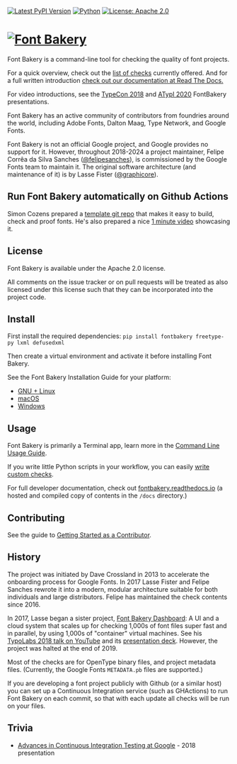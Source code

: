 [![Latest PyPI Version](https://img.shields.io/pypi/v/fontbakery.svg?style=flat)](https://pypi.python.org/pypi/fontbakery/)
[![Python](https://img.shields.io/pypi/pyversions/fontbakery.svg?style=flat)](https://pypi.python.org/pypi/fontbakery/)
[![License: Apache 2.0](https://img.shields.io/badge/License-Apache%202.0-brightgreen.svg)](https://github.com/fonttools/fontbakery/blob/main/LICENSE.txt)

# [![Font Bakery](data/logo.png)](http://fontbakery.com)

Font Bakery is a command-line tool for checking the quality of font projects.

For a quick overview, check out the [list of checks](https://fontbakery.readthedocs.io/en/latest/fontbakery/profiles/index.html) currently offered.
And for a full written introduction [check out our documentation at Read The Docs.](https://fontbakery.readthedocs.io/en/stable)

For video introductions, see the [TypeCon 2018](https://www.youtube.com/watch?v=5S3cN3VHfBg) and [ATypI 2020](https://www.youtube.com/watch?v=6OKE6p9E0eY)  FontBakery presentations.

Font Bakery has an active community of contributors from foundries around the world, including Adobe Fonts, Dalton Maag, Type Network, and Google Fonts.

Font Bakery is not an official Google project, and Google provides no support for it.
However, throughout 2018-2024 a project maintainer, Felipe Corrêa da Silva Sanches ([@felipesanches](https://github.com/felipesanches)), is commissioned by the Google Fonts team to maintain it.
The original software architecture (and maintenance of it) is by Lasse Fister ([@graphicore](https://github.com/graphicore)).

## Run Font Bakery automatically on Github Actions

Simon Cozens prepared a [template git repo](https://github.com/googlefonts/Unified-Font-Repository) that makes it easy to build, check and proof fonts. He's also prepared a nice [1 minute video](https://twitter.com/simoncozens/status/1405267459028905984) showcasing it.

## License

Font Bakery is available under the Apache 2.0 license.

All comments on the issue tracker or on pull requests will be treated as also licensed under this license such that they can be incorporated into the project code.

## Install

First install the required dependencies: `pip install fontbakery freetype-py lxml defusedxml`

Then create a virtual environment and activate it before installing Font Bakery.

See the Font Bakery Installation Guide for your platform:

- [GNU + Linux](https://fontbakery.readthedocs.io/en/latest/user/installation/install-gnu-linux.html)
- [macOS](https://fontbakery.readthedocs.io/en/latest/user/installation/install-macos.html)
- [Windows](https://fontbakery.readthedocs.io/en/latest/user/installation/install-windows.html)

## Usage

Font Bakery is primarily a Terminal app, learn more in the [Command Line Usage Guide](https://fontbakery.readthedocs.io/en/latest/user/USAGE.html).

If you write little Python scripts in your workflow, you can easily [write custom checks](https://fontbakery.readthedocs.io/en/latest/developer/writing-profiles.html).

For full developer documentation, check out [fontbakery.readthedocs.io](https://fontbakery.readthedocs.io) (a hosted and compiled copy of contents in the `/docs` directory.)

## Contributing

See the guide to [Getting Started as a Contributor](https://fontbakery.readthedocs.io/en/latest/developer/contrib-getting-started.html).

## History

The project was initiated by Dave Crossland in 2013 to accelerate the onboarding process for Google Fonts. 
In 2017 Lasse Fister and Felipe Sanches rewrote it into a modern, modular architecture suitable for both individuals and large distributors.
Felipe has maintained the check contents since 2016.

In 2017, Lasse began a sister project, [Font Bakery Dashboard](https://GitHub.com/GoogleFonts/Fontbakery-Dashboard):
A UI and a cloud system that scales up for checking 1,000s of font files super fast and in parallel, by using 1,000s of "container" virtual machines.
See his [TypoLabs 2018 talk on YouTube](https://www.youtube.com/watch?v=Kqhzg89zKYw) and its [presentation deck](https://docs.google.com/presentation/d/14dU3cUXelwvpVokhKYmJ6jT51AASDaOFyEUSdxb0RAg/).
However, the project was halted at the end of 2019.

Most of the checks are for OpenType binary files, and project metadata files. 
(Currently, the Google Fonts `METADATA.pb` files are supported.)

If you are developing a font project publicly with Github (or a similar host) you can set up a Continuous Integration service (such as GHActions) to run Font Bakery on each commit, so that with each update all checks will be run on your files.

## Trivia

* [Advances in Continuous Integration Testing at Google](https://ai.google/research/pubs/pub46593) - 2018 presentation